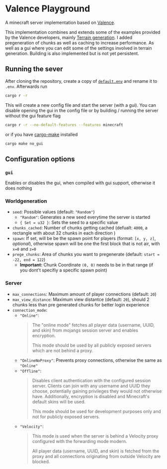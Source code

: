 # Valence Playground

A minecraft server implementation based on [Valence](https://github.com/valence-rs/valence).

This implementation combines and extends some of the examples provided by the Valence developers, mainly [Terrain generation](https://github.com/valence-rs/valence/blob/main/crates/valence/examples/terrain.rs). I added pregeneration of chunks as well as caching to increase performance. As well as a gui where you can edit some of the settings involved in terrain generation. Building is also implemented but is not yet persistent.

## Running the sever

After cloning the repository, create a copy of [`default.env`](default.env) and rename it to `.env`. Afterwards run

```bash
cargo r -r
```

This will create a new config file and start the server (with a gui). You can disable opening the gui in the config file or by building / running the server without the gui feature flag

```bash
cargo r -r --no-default-features --features minecraft
```

or if you have [cargo-make](https://github.com/sagiegurari/cargo-make) installed

```bash
cargo make no_gui
```

## Configuration options

### `gui`

Enables or disables the gui, when compiled with gui support, otherwise it does nothing

### Worldgeneration

- `seed`: Possible values (default: `"Random"`)
  - `"Random"`: Generates a new seed everytime the server is started
  - `{ Set = u32 }`: Sets the seed to a specific value
- `chunks_cached`: Number of chunks getting cached (defualt: `4000`, a rectangle with about 32 chunks in each direction )
- `spawn`: If set, will be be the spawn point for players (format: `[x, y, z]`, _optional_), otherwise spawn will be one the first block that is not air, with `x=0` and `z=0`
- `prege_chunks`: Area of chunks you want to pregenerate (default: `start = -22, end = 122`)
  - **Important:** Chunk Coordinate `(0, 0)` needs to be in that range (if you dont't specifiy a specific spawn point)

### Server

- `max_connections`: Maximum amount of player connections (default: `20`)
- `max_view_distance`: Maximum view distantce (default: `20`), should 2 chunks less than pre generated chunks for better login experience
- `connection_mode`:
  - `"Online"`:
    > The "online mode" fetches all player data (username, UUID, and skin) from mojangs session server and enables encryption.
    >
    > This mode should be used by all publicly exposed servers which are not behind a proxy.
  - `"OnlineNoProxy"`: Prevents proxy connections, otherwise the same as `"Online"`
  - `"Offline"`:
    > Disables client authentication with the configured session server. Clients can join with any username and UUID they choose, potentially gaining privileges they would not otherwise have. Additionally, encryption is disabled and Minecraft's default skins will be used.
    >
    > This mode should be used for development purposes only and not for publicly exposed servers.
  - `"Velocity"`:
    > This mode is used when the server is behind a Velocity proxy configured with the forwarding mode modern.
    >
    > All player data (username, UUID, and skin) is fetched from the proxy and all connections originating from outside Velocity are blocked.
